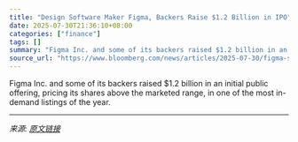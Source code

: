 ```yaml
---
title: "Design Software Maker Figma, Backers Raise $1.2 Billion in IPO"
date: 2025-07-30T21:36:10+08:00
categories: ["finance"]
tags: []
summary: "Figma Inc. and some of its backers raised $1.2 billion in an initial public offering, pricing its shares above the marketed range, in one of the most in-demand listings of the year."
source_url: "https://www.bloomberg.com/news/articles/2025-07-30/figma-said-expected-to-price-ipo-above-range-at-33-per-share"
---
```


Figma Inc. and some of its backers raised $1.2 billion in an initial public offering, pricing its shares above the marketed range, in one of the most in-demand listings of the year.

---

*来源: [原文链接](https://www.bloomberg.com/news/articles/2025-07-30/figma-said-expected-to-price-ipo-above-range-at-33-per-share)*
